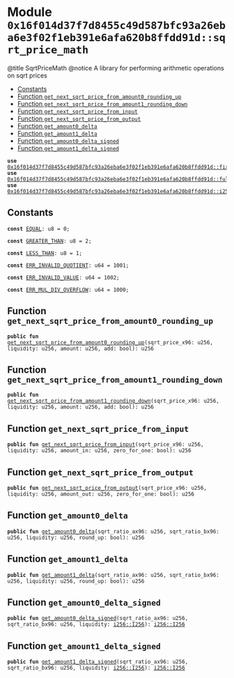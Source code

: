 
<a id="0x16f014d37f7d8455c49d587bfc93a26eba6e3f02f1eb391e6afa620b8ffdd91d_sqrt_price_math"></a>

# Module `0x16f014d37f7d8455c49d587bfc93a26eba6e3f02f1eb391e6afa620b8ffdd91d::sqrt_price_math`

@title SqrtPriceMath
@notice A library for performing arithmetic operations on sqrt prices


-  [Constants](#@Constants_0)
-  [Function `get_next_sqrt_price_from_amount0_rounding_up`](#0x16f014d37f7d8455c49d587bfc93a26eba6e3f02f1eb391e6afa620b8ffdd91d_sqrt_price_math_get_next_sqrt_price_from_amount0_rounding_up)
-  [Function `get_next_sqrt_price_from_amount1_rounding_down`](#0x16f014d37f7d8455c49d587bfc93a26eba6e3f02f1eb391e6afa620b8ffdd91d_sqrt_price_math_get_next_sqrt_price_from_amount1_rounding_down)
-  [Function `get_next_sqrt_price_from_input`](#0x16f014d37f7d8455c49d587bfc93a26eba6e3f02f1eb391e6afa620b8ffdd91d_sqrt_price_math_get_next_sqrt_price_from_input)
-  [Function `get_next_sqrt_price_from_output`](#0x16f014d37f7d8455c49d587bfc93a26eba6e3f02f1eb391e6afa620b8ffdd91d_sqrt_price_math_get_next_sqrt_price_from_output)
-  [Function `get_amount0_delta`](#0x16f014d37f7d8455c49d587bfc93a26eba6e3f02f1eb391e6afa620b8ffdd91d_sqrt_price_math_get_amount0_delta)
-  [Function `get_amount1_delta`](#0x16f014d37f7d8455c49d587bfc93a26eba6e3f02f1eb391e6afa620b8ffdd91d_sqrt_price_math_get_amount1_delta)
-  [Function `get_amount0_delta_signed`](#0x16f014d37f7d8455c49d587bfc93a26eba6e3f02f1eb391e6afa620b8ffdd91d_sqrt_price_math_get_amount0_delta_signed)
-  [Function `get_amount1_delta_signed`](#0x16f014d37f7d8455c49d587bfc93a26eba6e3f02f1eb391e6afa620b8ffdd91d_sqrt_price_math_get_amount1_delta_signed)


<pre><code><b>use</b> <a href="fixedpoint96.md#0x16f014d37f7d8455c49d587bfc93a26eba6e3f02f1eb391e6afa620b8ffdd91d_fixedpoint96">0x16f014d37f7d8455c49d587bfc93a26eba6e3f02f1eb391e6afa620b8ffdd91d::fixedpoint96</a>;
<b>use</b> <a href="fullmath.md#0x16f014d37f7d8455c49d587bfc93a26eba6e3f02f1eb391e6afa620b8ffdd91d_fullmath">0x16f014d37f7d8455c49d587bfc93a26eba6e3f02f1eb391e6afa620b8ffdd91d::fullmath</a>;
<b>use</b> <a href="i256.md#0x16f014d37f7d8455c49d587bfc93a26eba6e3f02f1eb391e6afa620b8ffdd91d_i256">0x16f014d37f7d8455c49d587bfc93a26eba6e3f02f1eb391e6afa620b8ffdd91d::i256</a>;
</code></pre>



<a id="@Constants_0"></a>

## Constants


<a id="0x16f014d37f7d8455c49d587bfc93a26eba6e3f02f1eb391e6afa620b8ffdd91d_sqrt_price_math_EQUAL"></a>



<pre><code><b>const</b> <a href="sqrt_price_math.md#0x16f014d37f7d8455c49d587bfc93a26eba6e3f02f1eb391e6afa620b8ffdd91d_sqrt_price_math_EQUAL">EQUAL</a>: u8 = 0;
</code></pre>



<a id="0x16f014d37f7d8455c49d587bfc93a26eba6e3f02f1eb391e6afa620b8ffdd91d_sqrt_price_math_GREATER_THAN"></a>



<pre><code><b>const</b> <a href="sqrt_price_math.md#0x16f014d37f7d8455c49d587bfc93a26eba6e3f02f1eb391e6afa620b8ffdd91d_sqrt_price_math_GREATER_THAN">GREATER_THAN</a>: u8 = 2;
</code></pre>



<a id="0x16f014d37f7d8455c49d587bfc93a26eba6e3f02f1eb391e6afa620b8ffdd91d_sqrt_price_math_LESS_THAN"></a>



<pre><code><b>const</b> <a href="sqrt_price_math.md#0x16f014d37f7d8455c49d587bfc93a26eba6e3f02f1eb391e6afa620b8ffdd91d_sqrt_price_math_LESS_THAN">LESS_THAN</a>: u8 = 1;
</code></pre>



<a id="0x16f014d37f7d8455c49d587bfc93a26eba6e3f02f1eb391e6afa620b8ffdd91d_sqrt_price_math_ERR_INVALID_QUOTIENT"></a>



<pre><code><b>const</b> <a href="sqrt_price_math.md#0x16f014d37f7d8455c49d587bfc93a26eba6e3f02f1eb391e6afa620b8ffdd91d_sqrt_price_math_ERR_INVALID_QUOTIENT">ERR_INVALID_QUOTIENT</a>: u64 = 1001;
</code></pre>



<a id="0x16f014d37f7d8455c49d587bfc93a26eba6e3f02f1eb391e6afa620b8ffdd91d_sqrt_price_math_ERR_INVALID_VALUE"></a>



<pre><code><b>const</b> <a href="sqrt_price_math.md#0x16f014d37f7d8455c49d587bfc93a26eba6e3f02f1eb391e6afa620b8ffdd91d_sqrt_price_math_ERR_INVALID_VALUE">ERR_INVALID_VALUE</a>: u64 = 1002;
</code></pre>



<a id="0x16f014d37f7d8455c49d587bfc93a26eba6e3f02f1eb391e6afa620b8ffdd91d_sqrt_price_math_ERR_MUL_DIV_OVERFLOW"></a>



<pre><code><b>const</b> <a href="sqrt_price_math.md#0x16f014d37f7d8455c49d587bfc93a26eba6e3f02f1eb391e6afa620b8ffdd91d_sqrt_price_math_ERR_MUL_DIV_OVERFLOW">ERR_MUL_DIV_OVERFLOW</a>: u64 = 1000;
</code></pre>



<a id="0x16f014d37f7d8455c49d587bfc93a26eba6e3f02f1eb391e6afa620b8ffdd91d_sqrt_price_math_get_next_sqrt_price_from_amount0_rounding_up"></a>

## Function `get_next_sqrt_price_from_amount0_rounding_up`



<pre><code><b>public</b> <b>fun</b> <a href="sqrt_price_math.md#0x16f014d37f7d8455c49d587bfc93a26eba6e3f02f1eb391e6afa620b8ffdd91d_sqrt_price_math_get_next_sqrt_price_from_amount0_rounding_up">get_next_sqrt_price_from_amount0_rounding_up</a>(sqrt_price_x96: u256, liquidity: u256, amount: u256, add: bool): u256
</code></pre>



<a id="0x16f014d37f7d8455c49d587bfc93a26eba6e3f02f1eb391e6afa620b8ffdd91d_sqrt_price_math_get_next_sqrt_price_from_amount1_rounding_down"></a>

## Function `get_next_sqrt_price_from_amount1_rounding_down`



<pre><code><b>public</b> <b>fun</b> <a href="sqrt_price_math.md#0x16f014d37f7d8455c49d587bfc93a26eba6e3f02f1eb391e6afa620b8ffdd91d_sqrt_price_math_get_next_sqrt_price_from_amount1_rounding_down">get_next_sqrt_price_from_amount1_rounding_down</a>(sqrt_price_x96: u256, liquidity: u256, amount: u256, add: bool): u256
</code></pre>



<a id="0x16f014d37f7d8455c49d587bfc93a26eba6e3f02f1eb391e6afa620b8ffdd91d_sqrt_price_math_get_next_sqrt_price_from_input"></a>

## Function `get_next_sqrt_price_from_input`



<pre><code><b>public</b> <b>fun</b> <a href="sqrt_price_math.md#0x16f014d37f7d8455c49d587bfc93a26eba6e3f02f1eb391e6afa620b8ffdd91d_sqrt_price_math_get_next_sqrt_price_from_input">get_next_sqrt_price_from_input</a>(sqrt_price_x96: u256, liquidity: u256, amount_in: u256, zero_for_one: bool): u256
</code></pre>



<a id="0x16f014d37f7d8455c49d587bfc93a26eba6e3f02f1eb391e6afa620b8ffdd91d_sqrt_price_math_get_next_sqrt_price_from_output"></a>

## Function `get_next_sqrt_price_from_output`



<pre><code><b>public</b> <b>fun</b> <a href="sqrt_price_math.md#0x16f014d37f7d8455c49d587bfc93a26eba6e3f02f1eb391e6afa620b8ffdd91d_sqrt_price_math_get_next_sqrt_price_from_output">get_next_sqrt_price_from_output</a>(sqrt_price_x96: u256, liquidity: u256, amount_out: u256, zero_for_one: bool): u256
</code></pre>



<a id="0x16f014d37f7d8455c49d587bfc93a26eba6e3f02f1eb391e6afa620b8ffdd91d_sqrt_price_math_get_amount0_delta"></a>

## Function `get_amount0_delta`



<pre><code><b>public</b> <b>fun</b> <a href="sqrt_price_math.md#0x16f014d37f7d8455c49d587bfc93a26eba6e3f02f1eb391e6afa620b8ffdd91d_sqrt_price_math_get_amount0_delta">get_amount0_delta</a>(sqrt_ratio_ax96: u256, sqrt_ratio_bx96: u256, liquidity: u256, round_up: bool): u256
</code></pre>



<a id="0x16f014d37f7d8455c49d587bfc93a26eba6e3f02f1eb391e6afa620b8ffdd91d_sqrt_price_math_get_amount1_delta"></a>

## Function `get_amount1_delta`



<pre><code><b>public</b> <b>fun</b> <a href="sqrt_price_math.md#0x16f014d37f7d8455c49d587bfc93a26eba6e3f02f1eb391e6afa620b8ffdd91d_sqrt_price_math_get_amount1_delta">get_amount1_delta</a>(sqrt_ratio_ax96: u256, sqrt_ratio_bx96: u256, liquidity: u256, round_up: bool): u256
</code></pre>



<a id="0x16f014d37f7d8455c49d587bfc93a26eba6e3f02f1eb391e6afa620b8ffdd91d_sqrt_price_math_get_amount0_delta_signed"></a>

## Function `get_amount0_delta_signed`



<pre><code><b>public</b> <b>fun</b> <a href="sqrt_price_math.md#0x16f014d37f7d8455c49d587bfc93a26eba6e3f02f1eb391e6afa620b8ffdd91d_sqrt_price_math_get_amount0_delta_signed">get_amount0_delta_signed</a>(sqrt_ratio_ax96: u256, sqrt_ratio_bx96: u256, liquidity: <a href="i256.md#0x16f014d37f7d8455c49d587bfc93a26eba6e3f02f1eb391e6afa620b8ffdd91d_i256_I256">i256::I256</a>): <a href="i256.md#0x16f014d37f7d8455c49d587bfc93a26eba6e3f02f1eb391e6afa620b8ffdd91d_i256_I256">i256::I256</a>
</code></pre>



<a id="0x16f014d37f7d8455c49d587bfc93a26eba6e3f02f1eb391e6afa620b8ffdd91d_sqrt_price_math_get_amount1_delta_signed"></a>

## Function `get_amount1_delta_signed`



<pre><code><b>public</b> <b>fun</b> <a href="sqrt_price_math.md#0x16f014d37f7d8455c49d587bfc93a26eba6e3f02f1eb391e6afa620b8ffdd91d_sqrt_price_math_get_amount1_delta_signed">get_amount1_delta_signed</a>(sqrt_ratio_ax96: u256, sqrt_ratio_bx96: u256, liquidity: <a href="i256.md#0x16f014d37f7d8455c49d587bfc93a26eba6e3f02f1eb391e6afa620b8ffdd91d_i256_I256">i256::I256</a>): <a href="i256.md#0x16f014d37f7d8455c49d587bfc93a26eba6e3f02f1eb391e6afa620b8ffdd91d_i256_I256">i256::I256</a>
</code></pre>
